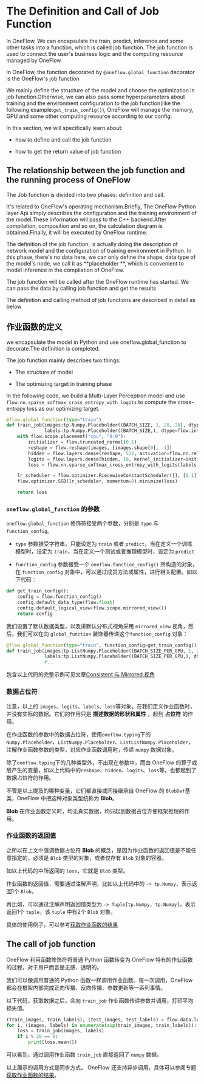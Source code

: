 # The Definition and Call of Job Function

In OneFlow, We can encapsulate the train, predict, inference and some other tasks into a function, which is called job function. The job function is used to connect the user's business logic and the computing resource managed by OneFlow

In OneFlow, the function decorated by `@oneflow.global_function` decorator is the OneFlow's job function

We mainly define the structure of the model and choose the optimization in job function.Otherwise, we can also pass some hyperparameters about training and the environment configuration to the job function(like the following example:`get_train_config()`), OneFlow will manage the memory, GPU and some other computing resource according to our config.

In this section, we will specifically learn about:

* how to define and call the job function

* how to get the return value of job function

## The relationship between the job function and the running process of OneFlow
The Job function is divided into two phases: definition and call.

It's related to OneFlow's operating mechanism.Briefly, The OneFlow Python layer Api simply describes the configuration and the training environment of the model.These information will pass to the C++ backend.After compilation, composition and so on, the calculation diagram is obtained.Finally, it will be executed by OneFlow runtime.

The definition of the job function, is actually doing the description of network model and the configuration of training environment in Python. In this phase, there's no data here, we can only define the shape, data type of the model's node, we call it as  **placeholder **, which is convenient to model inference in the compilation of OneFlow.

The job function will be called after the OneFlow runtime has started. We can pass the data by calling job function and get the results

The definition and calling method of job functions are described in detail as below

## 作业函数的定义
we encapsulate the model in Python and use oneflow.global_function to decorate.The definition is completed.

The job function mainly describes two things:

* The structure of model

* The optimizing target in training phase

In the following code, we build a Multi-Layer Perceptron model and use `flow.nn.sparse_softmax_cross_entropy_with_logits` to compute the cross-entropy loss as our optimizing target.

```python
@flow.global_function(type="train")
def train_job(images:tp.Numpy.Placeholder((BATCH_SIZE, 1, 28, 28), dtype=flow.float),
              labels:tp.Numpy.Placeholder((BATCH_SIZE,), dtype=flow.int32)) -> tp.Numpy:
    with flow.scope.placement("cpu", "0:0"):
        initializer = flow.truncated_normal(0.1)
        reshape = flow.reshape(images, [images.shape[0], -1])
        hidden = flow.layers.dense(reshape, 512, activation=flow.nn.relu, kernel_initializer=initializer, name="dense1")
        logits = flow.layers.dense(hidden, 10, kernel_initializer=initializer, name="dense2")
        loss = flow.nn.sparse_softmax_cross_entropy_with_logits(labels, logits)

    lr_scheduler = flow.optimizer.PiecewiseConstantScheduler([], [0.1])
    flow.optimizer.SGD(lr_scheduler, momentum=0).minimize(loss)

    return loss
```

### `oneflow.global_function` 的参数
`oneflow.global_function` 修饰符接受两个参数，分别是 `type` 与 `function_config`。

* `type` 参数接受字符串，只能设定为 `train` 或者 `predict`，当在定义一个训练模型时，设定为 `train`，当在定义一个测试或者推理模型时，设定为 `predict`

* `function_config` 参数接受一个 `oneflow.function_config()` 所构造的对象，在 `function_config` 对象中，可以通过成员方法或属性，进行相关配置。如以下代码：
```python
def get_train_config():
    config = flow.function_config()
    config.default_data_type(flow.float)
    config.default_logical_view(flow.scope.mirrored_view())
    return config
```
我们设置了默认数据类型，以及讲默认分布式视角采用 `mirrored_view` 视角，然后，我们可以在向 `global_function` 装饰器传递这个`function_config` 对象：
```python
@flow.global_function(type="train", function_config=get_train_config())
def train_job(images:tp.ListNumpy.Placeholder((BATCH_SIZE_PER_GPU, 1, 28, 28), dtype=flow.float),
              labels:tp.ListNumpy.Placeholder((BATCH_SIZE_PER_GPU,), dtype=flow.int32)) -> tp.ListNumpy: 
              #...
```
包含以上代码的完整示例可见文章[Consistent 与 Mirrored 视角](consistent_mirrored.md)

### 数据占位符
注意，以上的 `images`、`logits`、`labels`、`loss`等对象，在我们定义作业函数时，并没有实际的数据。它们的作用只是 **描述数据的形状和属性** ，起到 **占位符** 的作用。

在作业函数的参数中的数据占位符，使用`oneflow.typing`下的`Numpy.Placeholder`、`ListNumpy.Placeholder`、`ListListNumpy.Placeholder`，注解作业函数参数的类型，对应作业函数调用时，传递 `numpy` 数据对象。

除了`oneflow.typing`下的几种类型外，不出现在参数中，而由 OneFlow 的算子或层产生的变量，如以上代码中的`reshape`、`hidden`、`logits`、`loss`等，也都起到了数据占位符的作用。

不管是以上提及的哪种变量，它们都直接或间接继承自 OneFlow 的 `BlobDef`基类，OneFlow 中把这种对象类型统称为 **Blob**。

**Blob** 在作业函数定义时，均无真实数据，均只起到数据占位方便框架推理的作用。

### 作业函数的返回值
之所以在上文中强调数据占位符 **Blob** 的概念，是因为作业函数的返回值是不能任意指定的，必须是 `Blob` 类型的对象，或者仅存有 `Blob` 对象的容器。

如以上代码的中所返回的 `loss`，它就是 `Blob` 类型。

作业函数的返回值，需要通过注解声明，比如以上代码中的 `-> tp.Numpy`，表示返回1个 `Blob`。

再比如，可以通过注解声明返回值类型为 `-> Tuple[tp.Numpy, tp.Numpy]`，表示返回1个 `tuple`，该 `tuple` 中有2个 `Blob` 对象。

具体的使用例子，可以参考[获取作业函数的结果](../basics_topics/async_get.md)

## The call of job function
OneFlow 利用函数修饰符将普通 Python 函数转变为 OneFlow 特有的作业函数的过程，对于用户而言是无感、透明的。

我们可以像调用普通的 Python 函数一样调用作业函数。每一次调用，OneFlow 都会在框架内部完成正向传播、反向传播、参数更新等一系列事情。

以下代码，获取数据之后，会向 `train_job` 作业函数传递参数并调用，打印平均损失值。

```python
(train_images, train_labels), (test_images, test_labels) = flow.data.load_mnist(BATCH_SIZE)
for i, (images, labels) in enumerate(zip(train_images, train_labels)):
    loss = train_job(images, labels)
    if i % 20 == 0:
        print(loss.mean())
```

可以看到，通过调用作业函数 `train_job` 直接返回了 `numpy` 数据。

以上展示的调用方式是同步方式， OneFlow 还支持异步调用，具体可以参阅专题[获取作业函数的结果](../basics_topics/async_get.md)。

